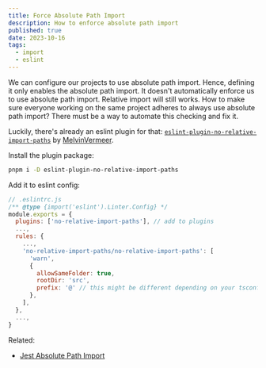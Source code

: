 ```yaml
---
title: Force Absolute Path Import
description: How to enforce absolute path import
published: true
date: 2023-10-16
tags:
  - import
  - eslint
---
```


We can configure our projects to use absolute path import. Hence, defining it only enables the absolute path import. It doesn't automatically enforce us to use absolute path import. Relative import will still works. How to make sure everyone working on the same project adheres to always use absolute path import? There must be a way to automate this checking and fix it.

Luckily, there's already an eslint plugin for that: [`eslint-plugin-no-relative-import-paths`](https://www.npmjs.com/package/eslint-plugin-no-relative-import-paths) by [MelvinVermeer](https://github.com/MelvinVermeer).

Install the plugin package:

```bash
pnpm i -D eslint-plugin-no-relative-import-paths
```

Add it to eslint config:

```js
// .eslintrc.js
/** @type {import('eslint').Linter.Config} */
module.exports = {
  plugins: ['no-relative-import-paths'], // add to plugins
  ...,
  rules: {
    ...,
    'no-relative-import-paths/no-relative-import-paths': [
      'warn',
      {
        allowSameFolder: true,
        rootDir: 'src',
        prefix: '@' // this might be different depending on your tsconfig / jsconfig configuration
      },
    ],
  },
  ...,
}
```

Related:

- [Jest Absolute Path Import](/notes/jest-path-mapping)
